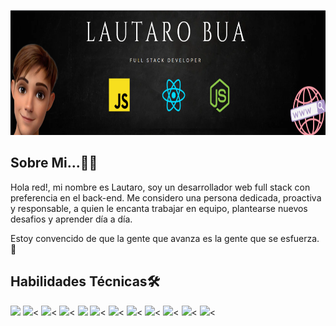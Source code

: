 <p align="right">
  <img height="200" src="./assets/yo.PNG" />
</p>

## Sobre Mi...🙋‍♂️​
Hola red!, mi nombre es Lautaro, soy un desarrollador web full stack con preferencia en el back-end. Me considero una persona dedicada, proactiva y responsable, a quien le encanta trabajar en equipo, plantearse nuevos desafios y aprender día a día.

Estoy convencido de que la gente que avanza es la gente que se esfuerza. 💪​

## Habilidades Técnicas ​🛠️​

<p>
  <img width="15%" src="https://www.vectorlogo.zone/logos/javascript/javascript-ar21.svg">
  <img width="15%" src="https://www.vectorlogo.zone/logos/w3_html5/w3_html5-ar21.svg"><
  <img width="15%" src="https://www.vectorlogo.zone/logos/w3_css/w3_css-ar21.svg"><
  <img width="15%" src="https://www.vectorlogo.zone/logos/typescriptlang/typescriptlang-ar21.svg"><
  <img width="15%" src="https://www.vectorlogo.zone/logos/reactjs/reactjs-ar21.svg">
  <img width="15%" src="https://raw.githubusercontent.com/prplx/svg-logos/5585531d45d294869c4eaab4d7cf2e9c167710a9/svg/redux.svg"><
  <img width="15%" src="https://www.vectorlogo.zone/logos/getbootstrap/getbootstrap-ar21.svg"><
  <img width="15%" src="https://www.vectorlogo.zone/logos/nodejs/nodejs-ar21.svg"><
  <img width="15%" src="https://www.vectorlogo.zone/logos/expressjs/expressjs-ar21.svg"><
  <img width="15%" src="https://www.vectorlogo.zone/logos/postgresql/postgresql-ar21.svg"><
  <img width="15%" src="https://www.vectorlogo.zone/logos/git-scm/git-scm-ar21.svg"><
  <img width="15%" src="https://www.vectorlogo.zone/logos/getpostman/getpostman-ar21.svg"><
</p>












